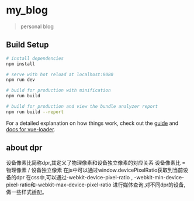 # my_blog

> personal blog

## Build Setup

``` bash
# install dependencies
npm install

# serve with hot reload at localhost:8080
npm run dev

# build for production with minification
npm run build

# build for production and view the bundle analyzer report
npm run build --report
```

For a detailed explanation on how things work, check out the [guide](http://vuejs-templates.github.io/webpack/) and [docs for vue-loader](http://vuejs.github.io/vue-loader).

## about dpr

设备像素比简称dpr,其定义了物理像素和设备独立像素的对应关系
设备像素比 = 物理像素 / 设备独立像素 在js中可以通过window.devicePixelRatio获取到当前设备的dpr
在css中,可以通过-webkit-device-pixel-ratio , -webkit-min-device-pixel-ratio和-webkit-max-device-pixel-ratio
进行媒体查询,对不同dpr的设备,做一些样式适配。